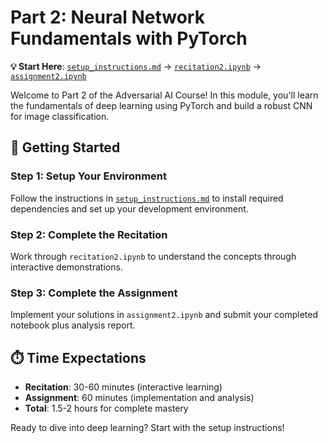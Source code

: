 # Part 2: Neural Network Fundamentals with PyTorch

**💡 Start Here**: [`setup_instructions.md`](setup_instructions.md) → [`recitation2.ipynb`](recitation2.ipynb) → [`assignment2.ipynb`](assignment2.ipynb)


Welcome to Part 2 of the Adversarial AI Course! In this module, you'll learn the fundamentals of deep learning using PyTorch and build a robust CNN for image classification.

## 🚀 Getting Started

### Step 1: Setup Your Environment
Follow the instructions in [`setup_instructions.md`](setup_instructions.md) to install required dependencies and set up your development environment.

### Step 2: Complete the Recitation
Work through `recitation2.ipynb` to understand the concepts through interactive demonstrations.

### Step 3: Complete the Assignment
Implement your solutions in `assignment2.ipynb` and submit your completed notebook plus analysis report.

## ⏱️ Time Expectations

- **Recitation**: 30-60 minutes (interactive learning)
- **Assignment**: 60 minutes (implementation and analysis)
- **Total**: 1.5-2 hours for complete mastery

Ready to dive into deep learning? Start with the setup instructions! 